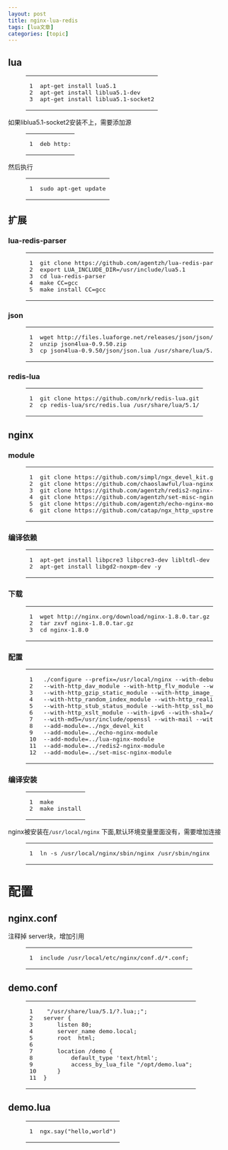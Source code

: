```yaml
---
layout: post
title: nginx-lua-redis 
tags: [lua文章]
categories: [topic]
---
```

<h2 id="lua">lua</h2><figure class="highlight sql"><table><tbody><tr><td class="gutter"><pre><span class="line">1</span><br/><span class="line">2</span><br/><span class="line">3</span><br/></pre></td><td class="code"><pre><span class="line">apt-get <span class="operator"><span class="keyword">install</span> lua5<span class="number">.1</span></span><br/><span class="line">apt-<span class="keyword">get</span> <span class="keyword">install</span> liblua5<span class="number">.1</span>-dev</span><br/><span class="line">apt-<span class="keyword">get</span> <span class="keyword">install</span> liblua5<span class="number">.1</span>-socket2</span></span><br/></pre></td></tr></tbody></table></figure>
<p>如果liblua5.1-socket2安装不上，需要添加源<br/></p><figure class="highlight groovy"><table><tbody><tr><td class="gutter"><pre><span class="line">1</span><br/></pre></td><td class="code"><pre><span class="line">deb <span class="string">http:</span></span><br/></pre></td></tr></tbody></table></figure><p></p>
<p>然后执行<br/></p><figure class="highlight q"><table><tbody><tr><td class="gutter"><pre><span class="line">1</span><br/></pre></td><td class="code"><pre><span class="line">sudo apt-<span class="built_in">get</span> <span class="keyword">update</span></span><br/></pre></td></tr></tbody></table></figure><p></p>
<h2 id="扩展">扩展</h2><h3 id="lua-redis-parser">lua-redis-parser</h3><figure class="highlight vim"><table><tbody><tr><td class="gutter"><pre><span class="line">1</span><br/><span class="line">2</span><br/><span class="line">3</span><br/><span class="line">4</span><br/><span class="line">5</span><br/></pre></td><td class="code"><pre><span class="line">git clone http<span class="variable">s:</span>//github.<span class="keyword">com</span>/agentzh/<span class="keyword">lua</span>-redis-parser.git</span><br/><span class="line">export LUA_INCLUDE_DIR=/usr/include/lua5.<span class="number">1</span></span><br/><span class="line"><span class="keyword">cd</span> <span class="keyword">lua</span>-redis-parser</span><br/><span class="line"><span class="keyword">make</span> CC=gcc</span><br/><span class="line"><span class="keyword">make</span> install CC=gcc</span><br/></pre></td></tr></tbody></table></figure>
<h3 id="json">json</h3><figure class="highlight cpp"><table><tbody><tr><td class="gutter"><pre><span class="line">1</span><br/><span class="line">2</span><br/><span class="line">3</span><br/></pre></td><td class="code"><pre><span class="line">wget http:<span class="comment">//files.luaforge.net/releases/json/json/0.9.50/json4lua-0.9.50.zip</span></span><br/><span class="line">unzip json4lua-<span class="number">0.9</span><span class="number">.50</span>.zip</span><br/><span class="line">cp json4lua-<span class="number">0.9</span><span class="number">.50</span>/json/json.lua /usr/share/lua/<span class="number">5.1</span>/</span><br/></pre></td></tr></tbody></table></figure>
<h3 id="redis-lua">redis-lua</h3><figure class="highlight vim"><table><tbody><tr><td class="gutter"><pre><span class="line">1</span><br/><span class="line">2</span><br/></pre></td><td class="code"><pre><span class="line">git clone http<span class="variable">s:</span>//github.<span class="keyword">com</span>/nrk/redis-<span class="keyword">lua</span>.git</span><br/><span class="line"><span class="keyword">cp</span> redis-<span class="keyword">lua</span>/src/redis.<span class="keyword">lua</span> /usr/share/<span class="keyword">lua</span>/<span class="number">5.1</span>/</span><br/></pre></td></tr></tbody></table></figure>
<h2 id="nginx">nginx</h2><h3 id="module">module</h3><figure class="highlight vim"><table><tbody><tr><td class="gutter"><pre><span class="line">1</span><br/><span class="line">2</span><br/><span class="line">3</span><br/><span class="line">4</span><br/><span class="line">5</span><br/><span class="line">6</span><br/></pre></td><td class="code"><pre><span class="line">git clone http<span class="variable">s:</span>//github.<span class="keyword">com</span>/simpl/ngx_devel_kit.git</span><br/><span class="line">git clone http<span class="variable">s:</span>//github.<span class="keyword">com</span>/chaoslawful/<span class="keyword">lua</span>-nginx-module.git</span><br/><span class="line">git clone http<span class="variable">s:</span>//github.<span class="keyword">com</span>/agentzh/redis2-nginx-module.git</span><br/><span class="line">git clone http<span class="variable">s:</span>//github.<span class="keyword">com</span>/agentzh/<span class="keyword">set</span>-misc-nginx-module.git</span><br/><span class="line">git clone http<span class="variable">s:</span>//github.<span class="keyword">com</span>/agentzh/<span class="keyword">echo</span>-nginx-module.git</span><br/><span class="line">git clone http<span class="variable">s:</span>//github.<span class="keyword">com</span>/catap/ngx_http_upstream_keepalive.git</span><br/></pre></td></tr></tbody></table></figure>
<h3 id="编译依赖">编译依赖</h3><figure class="highlight q"><table><tbody><tr><td class="gutter"><pre><span class="line">1</span><br/><span class="line">2</span><br/></pre></td><td class="code"><pre><span class="line">apt-<span class="built_in">get</span> install libpcre3 libpcre3-<span class="built_in">dev</span> libltdl-<span class="built_in">dev</span> libssl-<span class="built_in">dev</span> libjpeg62 libjpeg62-<span class="built_in">dev</span> libpng12-<span class="number">0</span> libpng12-<span class="built_in">dev</span> libxml2-<span class="built_in">dev</span> libcurl4-openssl-<span class="built_in">dev</span> libmcrypt-<span class="built_in">dev</span> autoconf libxslt1-<span class="built_in">dev</span>  libgeoip-<span class="built_in">dev</span> libperl-<span class="built_in">dev</span> -y</span><br/><span class="line">apt-<span class="built_in">get</span> install libgd2-noxpm-<span class="built_in">dev</span> -y</span><br/></pre></td></tr></tbody></table></figure>
<h3 id="下载">下载</h3><figure class="highlight cpp"><table><tbody><tr><td class="gutter"><pre><span class="line">1</span><br/><span class="line">2</span><br/><span class="line">3</span><br/></pre></td><td class="code"><pre><span class="line">wget http:<span class="comment">//nginx.org/download/nginx-1.8.0.tar.gz</span></span><br/><span class="line">tar zxvf nginx-<span class="number">1.8</span><span class="number">.0</span>.tar.gz</span><br/><span class="line">cd nginx-<span class="number">1.8</span><span class="number">.0</span></span><br/></pre></td></tr></tbody></table></figure>
<h3 id="配置">配置</h3><figure class="highlight livescript"><table><tbody><tr><td class="gutter"><pre><span class="line">1</span><br/><span class="line">2</span><br/><span class="line">3</span><br/><span class="line">4</span><br/><span class="line">5</span><br/><span class="line">6</span><br/><span class="line">7</span><br/><span class="line">8</span><br/><span class="line">9</span><br/><span class="line">10</span><br/><span class="line">11</span><br/><span class="line">12</span><br/></pre></td><td class="code"><pre><span class="line">./configure --prefix=/usr/local/nginx --<span class="keyword">with</span>-debug --<span class="keyword">with</span>-http_addition_module <span class="string"></span></span><br/><span class="line">--<span class="keyword">with</span>-http_dav_module --<span class="keyword">with</span>-http_flv_module --<span class="keyword">with</span>-http_geoip_module <span class="string"></span></span><br/><span class="line">--<span class="keyword">with</span>-http_gzip_static_module --<span class="keyword">with</span>-http_image_filter_module --<span class="keyword">with</span>-http_perl_module <span class="string"></span></span><br/><span class="line">--<span class="keyword">with</span>-http_random_index_module --<span class="keyword">with</span>-http_realip_module --<span class="keyword">with</span>-http_secure_link_module <span class="string"></span></span><br/><span class="line">--<span class="keyword">with</span>-http_stub_status_module --<span class="keyword">with</span>-http_ssl_module --<span class="keyword">with</span>-http_sub_module <span class="string"></span></span><br/><span class="line">--<span class="keyword">with</span>-http_xslt_module --<span class="keyword">with</span>-ipv6 --<span class="keyword">with</span>-sha1=/usr/include/openssl <span class="string"></span></span><br/><span class="line">--<span class="keyword">with</span>-md5=/usr/include/openssl --<span class="keyword">with</span>-mail --<span class="keyword">with</span>-mail_ssl_module <span class="string"></span></span><br/><span class="line">--add-<span class="built_in">module</span>=../ngx_devel_kit <span class="string"></span></span><br/><span class="line">--add-<span class="built_in">module</span>=../echo-nginx-<span class="built_in">module</span> <span class="string"></span></span><br/><span class="line">--add-<span class="built_in">module</span>=../lua-nginx-<span class="built_in">module</span> <span class="string"></span></span><br/><span class="line">--add-<span class="built_in">module</span>=../redis2-nginx-<span class="built_in">module</span> <span class="string"></span></span><br/><span class="line">--add-<span class="built_in">module</span>=../set-misc-nginx-<span class="built_in">module</span></span><br/></pre></td></tr></tbody></table></figure>
<h3 id="编译安装">编译安装</h3><figure class="highlight go"><table><tbody><tr><td class="gutter"><pre><span class="line">1</span><br/><span class="line">2</span><br/></pre></td><td class="code"><pre><span class="line"><span class="built_in">make</span></span><br/><span class="line"><span class="built_in">make</span> install</span><br/></pre></td></tr></tbody></table></figure>
<p>nginx被安装在<code>/usr/local/nginx</code> 下面,默认环境变量里面没有，需要增加连接<br/></p><figure class="highlight gradle"><table><tbody><tr><td class="gutter"><pre><span class="line">1</span><br/></pre></td><td class="code"><pre><span class="line">ln -s <span class="regexp">/usr/</span>local<span class="regexp">/nginx/</span>sbin<span class="regexp">/nginx /u</span>sr<span class="regexp">/sbin/</span>nginx</span><br/></pre></td></tr></tbody></table></figure><p></p>
<h1 id="配置-1">配置</h1><h2 id="nginx-conf">nginx.conf</h2><p>注释掉 server块，增加引用<br/></p><figure class="highlight gradle"><table><tbody><tr><td class="gutter"><pre><span class="line">1</span><br/></pre></td><td class="code"><pre><span class="line"><span class="keyword">include</span> <span class="regexp">/usr/</span>local<span class="regexp">/etc/</span>nginx<span class="regexp">/conf.d/</span>*.conf;</span><br/></pre></td></tr></tbody></table></figure><p></p>
<h2 id="demo-conf">demo.conf</h2><figure class="highlight nginx"><table><tbody><tr><td class="gutter"><pre><span class="line">1</span><br/><span class="line">2</span><br/><span class="line">3</span><br/><span class="line">4</span><br/><span class="line">5</span><br/><span class="line">6</span><br/><span class="line">7</span><br/><span class="line">8</span><br/><span class="line">9</span><br/><span class="line">10</span><br/><span class="line">11</span><br/></pre></td><td class="code"><pre><span class="line"> <span class="string">&#34;/usr/share/lua/5.1/?.lua;;&#34;</span>;</span><br/><span class="line"><span class="title">server</span> {</span><br/><span class="line">    <span class="title">listen</span> <span class="number">80</span>;</span><br/><span class="line">    <span class="title">server_name</span> demo.local;    </span><br/><span class="line">    <span class="title">root</span>  html;</span><br/><span class="line"></span><br/><span class="line">    <span class="title">location</span> /demo {</span><br/><span class="line">        <span class="title">default_type</span> <span class="string">&#39;text/html&#39;</span>;</span><br/><span class="line">        <span class="title">access_by_lua_file</span> <span class="string">&#34;/opt/demo.lua&#34;</span>;</span><br/><span class="line">    }</span><br/><span class="line">}</span><br/></pre></td></tr></tbody></table></figure>
<h2 id="demo-lua">demo.lua</h2><figure class="highlight stylus"><table><tbody><tr><td class="gutter"><pre><span class="line">1</span><br/></pre></td><td class="code"><pre><span class="line">ngx.<span class="function"><span class="title">say</span><span class="params">(<span class="string">&#34;hello,world&#34;</span>)</span></span></span><br/></pre></td></tr></tbody></table></figure>